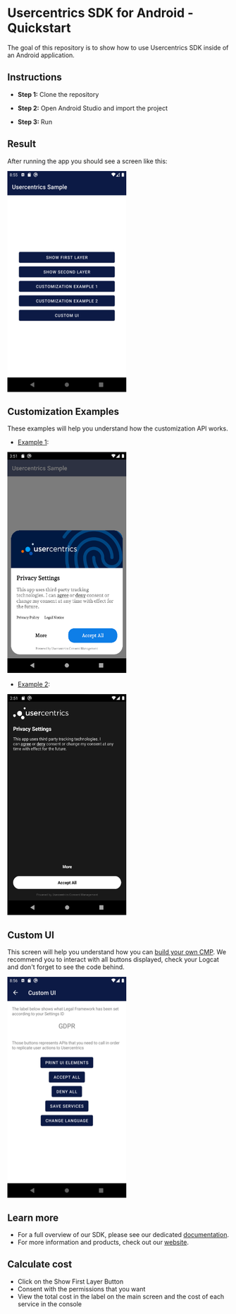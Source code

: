 # Usercentrics SDK for Android - Quickstart

The goal of this repository is to show how to use Usercentrics SDK inside of an Android application.

Instructions
------------

* **Step 1:** Clone the repository

* **Step 2:** Open Android Studio and import the project

* **Step 3:** Run

Result
------------

After running the app you should see a screen like this:

<img src="screenshots/main.png" height="500" width="270"/>

Customization Examples
------------

These examples will help you understand how the customization API works.

- [Example 1](https://github.com/Usercentrics/android-sample/blob/main/app/src/main/java/com/apps/test/FirstLayerCustomizationExample1.kt):
  
<img src="screenshots/customization_example_1.png" height="500" width="270"/>
  
- [Example 2](https://github.com/Usercentrics/android-sample/blob/main/app/src/main/java/com/apps/test/FirstLayerCustomizationExample2.kt):
  
<img src="screenshots/customization_example_2.png" height="500" width="270"/>

Custom UI
------------

This screen will help you understand how you can [build your own CMP](https://docs.usercentrics.com/cmp_in_app_sdk/latest/collect_consent/build_own_cmp/).
We recommend you to interact with all buttons displayed, check your Logcat and don't forget to see the code behind.

<img src="screenshots/custom_ui.png" height="500" width="270"/>

Learn more
------------

- For a full overview of our SDK, please see our dedicated [documentation](https://docs.usercentrics.com/cmp_in_app_sdk/latest/).
- For more information and products, check out our [website](https://usercentrics.com).

Calculate cost
------------

- Click on the Show First Layer Button
- Consent with the permissions that you want
- View the total cost in the label on the main screen and the cost of each service in the console